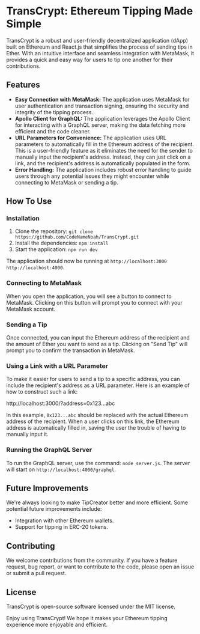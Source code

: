 # TransCrypt: Ethereum Tipping Made Simple

TransCrypt is a robust and user-friendly decentralized application (dApp) built on Ethereum and React.js that simplifies the process of sending tips in Ether. With an intuitive interface and seamless integration with MetaMask, it provides a quick and easy way for users to tip one another for their contributions.

## Features

- **Easy Connection with MetaMask:** The application uses MetaMask for user authentication and transaction signing, ensuring the security and integrity of the tipping process.
- **Apollo Client for GraphQL:** The application leverages the Apollo Client for interacting with a GraphQL server, making the data fetching more efficient and the code cleaner.
- **URL Parameters for Convenience:** The application uses URL parameters to automatically fill in the Ethereum address of the recipient. This is a user-friendly feature as it eliminates the need for the sender to manually input the recipient's address. Instead, they can just click on a link, and the recipient's address is automatically populated in the form.
- **Error Handling:** The application includes robust error handling to guide users through any potential issues they might encounter while connecting to MetaMask or sending a tip.

## How To Use

### Installation

1. Clone the repository: `git clone https://github.com/CodeNameNoah/TransCrypt.git`
2. Install the dependencies: `npm install`
3. Start the application: `npm run dev`
   
The application should now be running at `http://localhost:3000` `http://localhost:4000`.

### Connecting to MetaMask

When you open the application, you will see a button to connect to MetaMask. 
Clicking on this button will prompt you to connect with your MetaMask account.

### Sending a Tip

Once connected, you can input the Ethereum address of the recipient and the amount of Ether you want to send as a tip. 
Clicking on "Send Tip" will prompt you to confirm the transaction in MetaMask.

### Using a Link with a URL Parameter

To make it easier for users to send a tip to a specific address, you can include the recipient's address as a URL parameter. 
Here is an example of how to construct such a link:

http://localhost:3000/?address=0x123...abc


In this example, `0x123...abc` should be replaced with the actual Ethereum address of the recipient. When a user clicks on this link, 
the Ethereum address is automatically filled in, saving the user the trouble of having to manually input it.

### Running the GraphQL Server

To run the GraphQL server, use the command: `node server.js`. The server will start on `http://localhost:4000/graphql`.

## Future Improvements

We're always looking to make TipCreator better and more efficient. Some potential future improvements include:

- Integration with other Ethereum wallets.
- Support for tipping in ERC-20 tokens.

## Contributing

We welcome contributions from the community. If you have a feature request, bug report, or want to contribute to the code, please open an issue or submit a pull request.

## License

TransCrypt is open-source software licensed under the MIT license.

Enjoy using TransCrypt! We hope it makes your Ethereum tipping experience more enjoyable and efficient.
